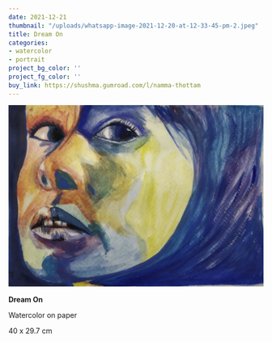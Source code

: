 ```yaml
---
date: 2021-12-21
thumbnail: "/uploads/whatsapp-image-2021-12-20-at-12-33-45-pm-2.jpeg"
title: Dream On
categories:
- watercolor
- portrait
project_bg_color: ''
project_fg_color: ''
buy_link: https://shushma.gumroad.com/l/namma-thottam
---
```

![](/uploads/whatsapp-image-2021-12-20-at-12-33-45-pm-2.jpeg)

**Dream On**

Watercolor on paper

40 x 29.7 cm